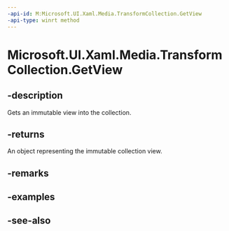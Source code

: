 ```yaml
---
-api-id: M:Microsoft.UI.Xaml.Media.TransformCollection.GetView
-api-type: winrt method
---
```


<!-- Method syntax
public Windows.Foundation.Collections.IVectorView<Windows.UI.Xaml.Media.Transform> GetView()
-->

# Microsoft.UI.Xaml.Media.TransformCollection.GetView

## -description
Gets an immutable view into the collection.

## -returns
An object representing the immutable collection view.

## -remarks

## -examples

## -see-also
